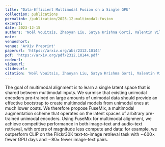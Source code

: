 ```yaml
---
title: "Data-Efficient Multimodal Fusion on a Single GPU"
collection: publications
permalink: /publication/2023-12-multimodal-fusion
excerpt: 
date: 2023-12-15
authors: 'Noël Vouitsis, Zhaoyan Liu, Satya Krishna Gorti, Valentin Villecroze, <b>Jesse C. Cresswell</b>, Guangwei Yu, Gabriel Loaiza-Ganem, Maksims Volkovs'
note:
venueshort:
venue: 'ArXiv Preprint'
paperurl: 'https://arxiv.org/abs/2312.10144'
pdf: 'https://arxiv.org/pdf/2312.10144.pdf'
codeurl:
videourl:
slidesurl:
citation: 'Noël Vouitsis, Zhaoyan Liu, Satya Krishna Gorti, Valentin Villecroze, Jesse C. Cresswell, Guangwei Yu, Gabriel Loaiza-Ganem, and Maksims Volkovs. Data-Efficient Multimodal Fusion on a Single GPU. ArXiv Preprint 2312.10144, 2023'
---
```

The goal of multimodal alignment is to learn a single latent space that is shared between multimodal inputs. We surmise that existing unimodal encoders pre-trained on large amounts of unimodal data should provide an effective bootstrap to create multimodal models from unimodal ones at much lower costs. We therefore propose FuseMix, a multimodal augmentation scheme that operates on the latent spaces of arbitrary pre-trained unimodal encoders. Using FuseMix for multimodal alignment, we achieve competitive performance in both image-text and audio-text retrieval, with orders of magnitude less compute and data: for example, we outperform CLIP on the Flickr30K text-to-image retrieval task with ∼600× fewer GPU days and ∼80× fewer image-text pairs.